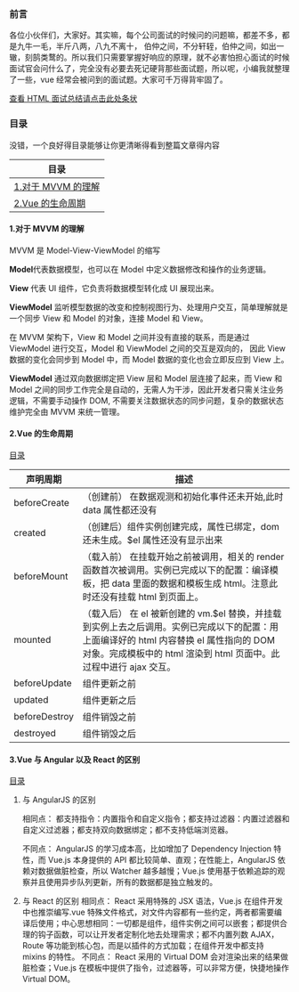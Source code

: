 ### 前言

各位小伙伴们，大家好。其实嘛，每个公司面试的时候问的问题嘛，都差不多，都是九牛一毛，半斤八两，八九不离十， 伯仲之间，不分轩轾，伯仲之间，如出一辙，刻鹄类鹜的。所以我们只需要掌握好响应的原理，就不必害怕担心面试的时候面试官会问什么了，完全没有必要去死记硬背那些面试题，所以呢，小编我就整理了一些，vue 经常会被问到的面试题。大家可千万得背牢固了。

[查看 HTML 面试总结请点击此处条状](https://juejin.im/post/5caeb03a6fb9a0688777bfb5)

### 目录

没错，一个良好得目录能够让你更清晰得看到整篇文章得内容

<a id="d0"></a>

| 目录                      |
| ------------------------- |
| [1.对于 MVVM 的理解](#d1) |
| [2.Vue 的生命周期](#d1)   |

<a id="d1"></a>

#### 1.对于 MVVM 的理解

MVVM 是 Model-View-ViewModel 的缩写

**Model**代表数据模型，也可以在 Model 中定义数据修改和操作的业务逻辑。

**View** 代表 UI 组件，它负责将数据模型转化成 UI 展现出来。

**ViewModel** 监听模型数据的改变和控制视图行为、处理用户交互，简单理解就是一个同步 View 和 Model 的对象，连接 Model 和 View。

在 MVVM 架构下，View 和 Model 之间并没有直接的联系，而是通过 ViewModel 进行交互，Model 和 ViewModel 之间的交互是双向的， 因此 View 数据的变化会同步到 Model 中，而 Model 数据的变化也会立即反应到 View 上。

**ViewModel** 通过双向数据绑定把 View 层和 Model 层连接了起来，而 View 和 Model 之间的同步工作完全是自动的，无需人为干涉，因此开发者只需关注业务逻辑，不需要手动操作 DOM, 不需要关注数据状态的同步问题，复杂的数据状态维护完全由 MVVM 来统一管理。

<a id="d2"></a>

#### 2.Vue 的生命周期

[目录](#d0)

| 声明周期      | 描述                                                                                                                                                                                                          |
| ------------- | ------------------------------------------------------------------------------------------------------------------------------------------------------------------------------------------------------------- |
| beforeCreate  | （创建前） 在数据观测和初始化事件还未开始,此时 data 属性都还没有                                                                                                                                              |
| created       | （创建后）组件实例创建完成，属性已绑定，dom 还未生成。\$el 属性还没有显示出来                                                                                                                                 |
| beforeMount   | （载入前） 在挂载开始之前被调用，相关的 render 函数首次被调用。实例已完成以下的配置：编译模板，把 data 里面的数据和模板生成 html。注意此时还没有挂载 html 到页面上。                                          |
| mounted       | （载入后） 在 el 被新创建的 vm.\$el 替换，并挂载到实例上去之后调用。实例已完成以下的配置：用上面编译好的 html 内容替换 el 属性指向的 DOM 对象。完成模板中的 html 渲染到 html 页面中。此过程中进行 ajax 交互。 |
| beforeUpdate  | 组件更新之前                                                                                                                                                                                                  |
| updated       | 组件更新之后                                                                                                                                                                                                  |
| beforeDestroy | 组件销毁之前                                                                                                                                                                                                  |
| destroyed     | 组件销毁之后                                                                                                                                                                                                  |

<a id="d3"></a>

#### 3.Vue 与 Angular 以及 React 的区别

[目录](#d0)

1. 与 AngularJS 的区别

   相同点：
   都支持指令：内置指令和自定义指令；都支持过滤器：内置过滤器和自定义过滤器；都支持双向数据绑定；都不支持低端浏览器。

   不同点：
   AngularJS 的学习成本高，比如增加了 Dependency Injection 特性，而 Vue.js 本身提供的 API 都比较简单、直观；在性能上，AngularJS 依赖对数据做脏检查，所以 Watcher 越多越慢；Vue.js 使用基于依赖追踪的观察并且使用异步队列更新，所有的数据都是独立触发的。

2. 与 React 的区别
   相同点：
   React 采用特殊的 JSX 语法，Vue.js 在组件开发中也推崇编写.vue 特殊文件格式，对文件内容都有一些约定，两者都需要编译后使用；中心思想相同：一切都是组件，组件实例之间可以嵌套；都提供合理的钩子函数，可以让开发者定制化地去处理需求；都不内置列数 AJAX，Route 等功能到核心包，而是以插件的方式加载；在组件开发中都支持 mixins 的特性。
   不同点：
   React 采用的 Virtual DOM 会对渲染出来的结果做脏检查；Vue.js 在模板中提供了指令，过滤器等，可以非常方便，快捷地操作 Virtual DOM。
